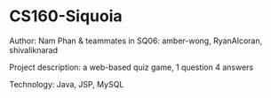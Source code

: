 CS160-Siquoia
=============

Author: Nam Phan & teammates in SQ06: amber-wong, RyanAlcoran, shivaliknarad

Project description: a web-based quiz game, 1 question 4 answers

Technology: Java, JSP, MySQL
